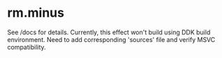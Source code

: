 rm.minus
===============

See /docs for details.
Currently, this effect won't build using DDK build environment.
Need to add corresponding 'sources' file and verify MSVC compatibility.
